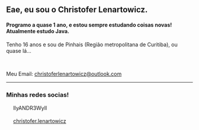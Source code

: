 ## Eae, eu sou o Christofer Lenartowicz.

#### Programo a quase 1 ano, e estou sempre estudando coisas novas! Atualmente estudo Java.

Tenho 16 anos e sou de Pinhais (Região metropolitana de Curitiba), ou quase lá...

<br>

Meu Email:
<a href="mailto:christoferlenartowiz@outlook.com">christoferlenartowicz@outlook.com</a>

<hr>

### Minhas redes socias!

<div>
  <img src="https://upload.wikimedia.org/wikipedia/commons/thumb/f/f9/Xbox_one_logo.svg/1024px-Xbox_one_logo.svg.png" width="15px"> lIyANDR3WyIl
  <br>
  <br>
  <img src="https://logodownload.org/wp-content/uploads/2017/04/instagram-logo.png" width="15px"> <a href="https://www.instagram.com/christofer.lenartowicz/">christofer.lenartowicz</a>
</div>
